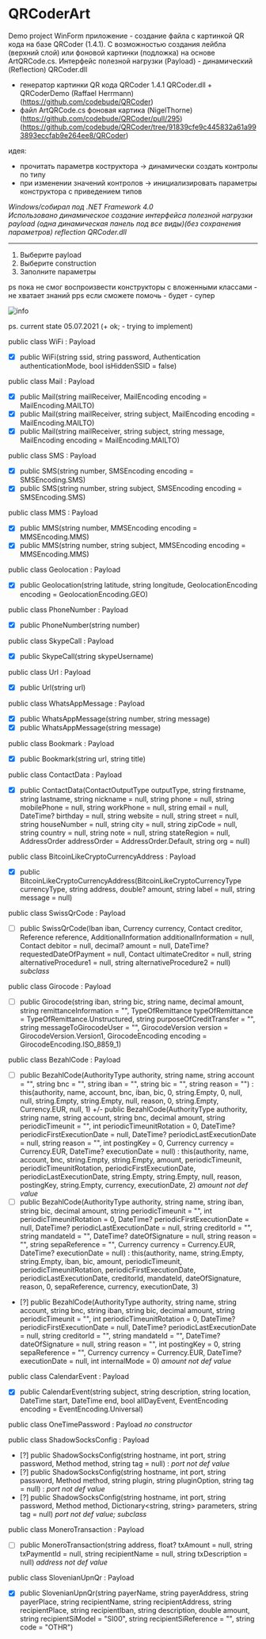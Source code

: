 # QRCoderArt
Demo project WinForm приложение - создание файла с картинкой QR кода на базе QRCoder (1.4.1). С возможностью создания лейбла (верхний слой) или фоновой картинки (подложка) на основе ArtQRCode.cs. Интерфейс полезной нагрузки (Payload) - динамический (Reflection) QRCoder.dll 

- генератор картинки QR кода QRCoder 1.4.1 QRCoder.dll + QRCoderDemo (Raffael Herrmann)
  (https://github.com/codebude/QRCoder) 
- файл ArtQRCode.cs фоновая картика (NigelThorne)
  (https://github.com/codebude/QRCoder/pull/295)
  (https://github.com/codebude/QRCoder/tree/91839cfe9c445832a61a993893eccfab9e264ee8/QRCoder) 

идея: 
- прочитать параметрв коструктора -> динамически создать контролы по типу
- при изменении значений контролов -> инициализировать параметры конструктора с приведением типов

_Windows/собирал под  .NET Framework 4.0_  
_Использовано динамическое создание интерфейса полезной нагрузки payload (одна динамическая панель под все виды)(без сохранения параметров) reflection QRCoder.dll_
***
1. Выберите payload  
2. Выберите construction
3. Заполните параметры  

ps
пока не смог воспроизвести конструкторы с вложенными классами - не хватает знаний 
pps
если сможете помочь - будет - супер
  
![info](https://user-images.githubusercontent.com/16114000/124353245-17b01280-dc0e-11eb-8c93-0678d0f841b6.png)

ps.
current state 05.07.2021 (+ ok; - trying to implement)

public class WiFi : Payload
- [x] public WiFi(string ssid, string password, Authentication authenticationMode, bool isHiddenSSID = false)

public class Mail : Payload
- [x] public Mail(string mailReceiver, MailEncoding encoding = MailEncoding.MAILTO)
- [x] public Mail(string mailReceiver, string subject, MailEncoding encoding = MailEncoding.MAILTO)
- [x] public Mail(string mailReceiver, string subject, string message, MailEncoding encoding = MailEncoding.MAILTO)

public class SMS : Payload
- [x] public SMS(string number, SMSEncoding encoding = SMSEncoding.SMS)
- [x] public SMS(string number, string subject, SMSEncoding encoding = SMSEncoding.SMS)

public class MMS : Payload
- [x] public MMS(string number, MMSEncoding encoding = MMSEncoding.MMS)
- [x] public MMS(string number, string subject, MMSEncoding encoding = MMSEncoding.MMS)

public class Geolocation : Payload
- [x] public Geolocation(string latitude, string longitude, GeolocationEncoding encoding = GeolocationEncoding.GEO)

public class PhoneNumber : Payload
- [x] public PhoneNumber(string number)

public class SkypeCall : Payload
- [x] public SkypeCall(string skypeUsername)

public class Url : Payload
- [x] public Url(string url)

public class WhatsAppMessage : Payload
- [x] public WhatsAppMessage(string number, string message)
- [x] public WhatsAppMessage(string message)

public class Bookmark : Payload
- [x] public Bookmark(string url, string title)

public class ContactData : Payload
- [x] public ContactData(ContactOutputType outputType, string firstname, string lastname, string nickname = null, string phone = null, string mobilePhone = null, string workPhone = null, string email = null, DateTime? birthday = null, string website = null, string street = null, string houseNumber = null, string city = null, string zipCode = null, string country = null, string note = null, string stateRegion = null, AddressOrder addressOrder = AddressOrder.Default, string org = null)

public class BitcoinLikeCryptoCurrencyAddress : Payload
- [x] public BitcoinLikeCryptoCurrencyAddress(BitcoinLikeCryptoCurrencyType currencyType, string address, double? amount, string label = null, string message = null)

public class SwissQrCode : Payload
- [ ] public SwissQrCode(Iban iban, Currency currency, Contact creditor, Reference reference, AdditionalInformation additionalInformation = null, Contact debitor = null, decimal? amount = null, DateTime? requestedDateOfPayment = null, Contact ultimateCreditor = null, string alternativeProcedure1 = null, string alternativeProcedure2 = null)
*subclass*

public class Girocode : Payload
- [ ] public Girocode(string iban, string bic, string name, decimal amount, string remittanceInformation = "", TypeOfRemittance typeOfRemittance = TypeOfRemittance.Unstructured, string purposeOfCreditTransfer = "", string messageToGirocodeUser = "", GirocodeVersion version = GirocodeVersion.Version1, GirocodeEncoding encoding = GirocodeEncoding.ISO_8859_1)

public class BezahlCode : Payload
- [ ] public BezahlCode(AuthorityType authority, string name, string account = "", string bnc = "", string iban = "", string bic = "", string reason = "") : this(authority, name, account, bnc, iban, bic, 0, string.Empty, 0, null, null, string.Empty, string.Empty, null, reason, 0, string.Empty, Currency.EUR, null, 1)
+/- public BezahlCode(AuthorityType authority, string name, string account, string bnc, decimal amount, string periodicTimeunit = "", int periodicTimeunitRotation = 0, DateTime? periodicFirstExecutionDate = null, DateTime? periodicLastExecutionDate = null, string reason = "", int postingKey = 0, Currency currency = Currency.EUR, DateTime? executionDate = null) : this(authority, name, account, bnc, string.Empty, string.Empty, amount, periodicTimeunit, periodicTimeunitRotation, periodicFirstExecutionDate, periodicLastExecutionDate, string.Empty, string.Empty, null, reason, postingKey, string.Empty, currency, executionDate, 2)
*amount not def value*
- [ ] public BezahlCode(AuthorityType authority, string name, string iban, string bic, decimal amount, string periodicTimeunit = "", int periodicTimeunitRotation = 0, DateTime? periodicFirstExecutionDate = null, DateTime? periodicLastExecutionDate = null, string creditorId = "", string mandateId = "", DateTime? dateOfSignature = null, string reason = "", string sepaReference = "", Currency currency = Currency.EUR, DateTime? executionDate = null) : this(authority, name, string.Empty, string.Empty, iban, bic, amount, periodicTimeunit, periodicTimeunitRotation, periodicFirstExecutionDate, periodicLastExecutionDate, creditorId, mandateId, dateOfSignature, reason, 0, sepaReference, currency, executionDate, 3)
- [?] public BezahlCode(AuthorityType authority, string name, string account, string bnc, string iban, string bic, decimal amount, string periodicTimeunit = "", int periodicTimeunitRotation = 0, DateTime? periodicFirstExecutionDate = null, DateTime? periodicLastExecutionDate = null, string creditorId = "", string mandateId = "", DateTime? dateOfSignature = null, string reason = "", int postingKey = 0, string sepaReference = "", Currency currency = Currency.EUR, DateTime? executionDate = null, int internalMode = 0)
*amount not def value*

public class CalendarEvent : Payload
- [x] public CalendarEvent(string subject, string description, string location, DateTime start, DateTime end, bool allDayEvent, EventEncoding encoding = EventEncoding.Universal)

public class OneTimePassword : Payload
*no constructor*

public class ShadowSocksConfig : Payload
- [?] public ShadowSocksConfig(string hostname, int port, string password, Method method, string tag = null) :
*port not def value*
- [?] public ShadowSocksConfig(string hostname, int port, string password, Method method, string plugin, string pluginOption, string tag = null) :
*port not def value*
- [?] public ShadowSocksConfig(string hostname, int port, string password, Method method, Dictionary<string, string> parameters, string tag = null)
*port not def value; subclass*

public class MoneroTransaction : Payload
- [ ] public MoneroTransaction(string address, float? txAmount = null, string txPaymentId = null, string recipientName = null, string txDescription = null)
*address not def value*

public class SlovenianUpnQr : Payload
- [x] public SlovenianUpnQr(string payerName, string payerAddress, string payerPlace, string recipientName, string recipientAddress, string recipientPlace, string recipientIban, string description, double amount, string recipientSiModel = "SI00", string recipientSiReference = "", string code = "OTHR") 








